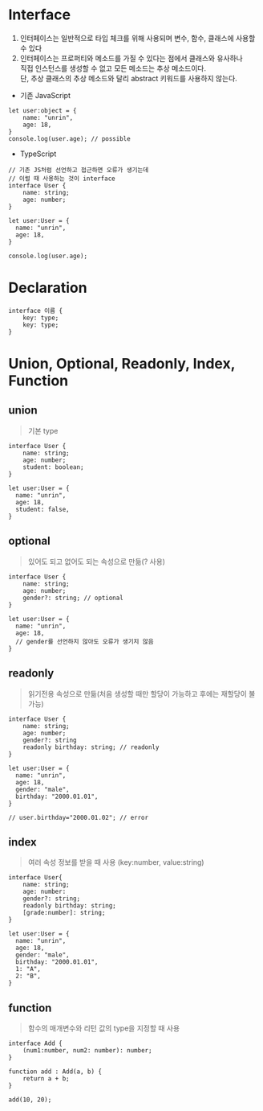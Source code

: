 # Interface
1. 인터페이스는 일반적으로 타입 체크를 위해 사용되며 변수, 함수, 클래스에 사용할 수 있다
2. 인터페이스는 프로퍼티와 메소드를 가질 수 있다는 점에서 클래스와 유사하나  
   직접 인스턴스를 생성할 수 없고 모든 메소드는 추상 메소드이다.  
   단, 추상 클래스의 추상 메소드와 달리 abstract 키워드를 사용하지 않는다.

* 기존 JavaScript
```
let user:object = {
    name: "unrin",
    age: 18,
}
console.log(user.age); // possible
```

* TypeScript
```
// 기존 JS처럼 선언하고 접근하면 오류가 생기는데
// 이럴 때 사용하는 것이 interface
interface User {
    name: string;
    age: number;
}

let user:User = {
  name: "unrin",
  age: 18,
}

console.log(user.age);
```

# Declaration
```
interface 이름 {
    key: type;
    key: type;
}
```

# Union, Optional, Readonly, Index, Function

## union
> 기본 type
```
interface User {
    name: string;
    age: number;
    student: boolean;
}

let user:User = {
  name: "unrin",
  age: 18,
  student: false,
}
```

## optional
> 있어도 되고 없어도 되는 속성으로 만듦(? 사용)    
```
interface User {
    name: string;
    age: number;
    gender?: string; // optional
}

let user:User = {
  name: "unrin",
  age: 18,
  // gender를 선언하지 않아도 오류가 생기지 않음
}
```

## readonly
> 읽기전용 속성으로 만듦(처음 생성할 때만 할당이 가능하고 후에는 재할당이 불가능)
```
interface User {
    name: string;
    age: number;
    gender?: string
    readonly birthday: string; // readonly
}

let user:User = {
  name: "unrin",
  age: 18,
  gender: "male",
  birthday: "2000.01.01",
}

// user.birthday="2000.01.02"; // error
```

## index
> 여러 속성 정보를 받을 때 사용 (key:number, value:string)
```
interface User{
    name: string;
    age: number:
    gender?: string;
    readonly birthday: string; 
    [grade:number]: string;
}

let user:User = {
  name: "unrin",
  age: 18,
  gender: "male",
  birthday: "2000.01.01",
  1: "A",
  2: "B",
}
```

## function
> 함수의 매개변수와 리턴 값의 type을 지정할 때 사용
```
interface Add {
    (num1:number, num2: number): number;
}

function add : Add(a, b) {
    return a + b;
}

add(10, 20);
```
